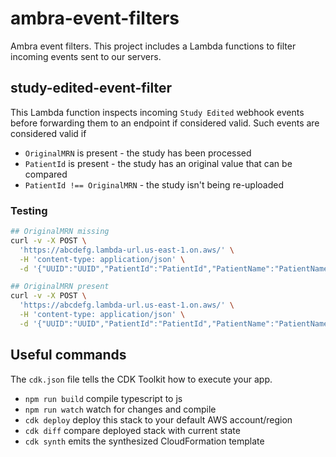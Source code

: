 # ambra-event-filters

Ambra event filters. This project includes a Lambda functions to filter incoming events sent to our servers.

## study-edited-event-filter

This Lambda function inspects incoming `Study Edited` webhook events before forwarding them to an endpoint if considered valid. Such events are considered valid if

- `OriginalMRN` is present - the study has been processed
- `PatientId` is present - the study has an original value that can be compared 
- `PatientId !== OriginalMRN` - the study isn't being re-uploaded

### Testing

```sh
## OriginalMRN missing
curl -v -X POST \
  'https://abcdefg.lambda-url.us-east-1.on.aws/' \
  -H 'content-type: application/json' \
  -d '{"UUID":"UUID","PatientId":"PatientId","PatientName":"PatientName","EntityId":"EntityId","MemberFileId":"MemberFileId","OriginalMRN":"","StudyUID":"StudyUID"}'

## OriginalMRN present
curl -v -X POST \
  'https://abcdefg.lambda-url.us-east-1.on.aws/' \
  -H 'content-type: application/json' \
  -d '{"UUID":"UUID","PatientId":"PatientId","PatientName":"PatientName","EntityId":"EntityId","MemberFileId":"MemberFileId","OriginalMRN":"OriginalMRN","StudyUID":"StudyUID"}'
```

## Useful commands

The `cdk.json` file tells the CDK Toolkit how to execute your app.

* `npm run build`   compile typescript to js
* `npm run watch`   watch for changes and compile
* `cdk deploy`      deploy this stack to your default AWS account/region
* `cdk diff`        compare deployed stack with current state
* `cdk synth`       emits the synthesized CloudFormation template